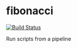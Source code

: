 # fibonacci
[![Build Status](http://ec2-43-205-57-217.ap-south-1.compute.amazonaws.com/buildStatus/icon?job=fibonacci)](http://ec2-43-205-57-217.ap-south-1.compute.amazonaws.com/job/fibonacci/)

Run scripts from a pipeline
